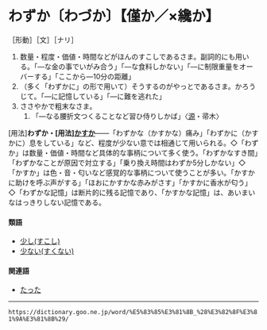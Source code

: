 # わずか〔わづか〕【僅か／×纔か】

［形動］［文］［ナリ］
1. 数量・程度・価値・時間などがほんのすこしであるさま。副詞的にも用いる。「―な金の事でいがみ合う」「―な食料しかない」「―に制限重量をオーバーする」「ここから―10分の距離」
2. （多く「わずかに」の形で用いて）そうするのがやっとであるさま。かろうじて。「―に記憶している」「―に難を逃れた」
3. ささやかで粗末なさま。    
    1.  「―なる腰折文つくることなど習ひ侍りしかば」〈[源](https://dictionary.goo.ne.jp/word/%E6%BA%90%E6%B0%8F%E7%89%A9%E8%AA%9E/#jn-69890)・帚木〉
        

\[用法\]**わずか・\[用法\][かすか](https://dictionary.goo.ne.jp/word/%E5%B9%BD%E3%81%8B/#jn-40974)**――「わずかな（かすかな）痛み」「わずかに（かすかに）息をしている」など、程度が少ない意では相通じて用いられる。◇「わずか」は数量・価値・時間など具体的な事柄について多く使う。「わずかなすき間」「わずかなことが原因で対立する」「乗り換え時間はわずか5分しかない」◇「かすか」は色・音・匂いなど感覚的な事柄について使うことが多い。「かすかに助けを呼ぶ声がする」「ほおにかすかな赤みがさす」「かすかに香水が匂う」◇「わずかな記憶」は断片的に残る記憶であり、「かすかな記憶」は、あいまいなはっきりしない記憶である。

#### 類語

-   [少し(すこし)](https://dictionary.goo.ne.jp/word/%E5%B0%91%E3%81%97/#jn-118096)
-   [少ない(すくない)](https://dictionary.goo.ne.jp/word/%E5%B0%91%E3%81%AA%E3%81%84_%28%E3%81%99%E3%81%8F%E3%81%AA%E3%81%84%29/#jn-117871)

#### 関連語

-   [たった](https://dictionary.goo.ne.jp/word/%E3%81%9F%E3%81%A3%E3%81%9F/#jn-137340)

---
`https://dictionary.goo.ne.jp/word/%E5%83%85%E3%81%8B_%28%E3%82%8F%E3%81%9A%E3%81%8B%29/`